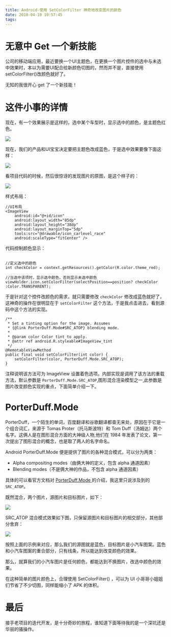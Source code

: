 ```yaml
---
title: Android-使用 SetColorFilter 神奇地改变图片的颜色
date: 2018-04-10 10:57:45
tags:
---
```



<!--迭代老项目，发现一个小彩蛋-->

# 无意中 Get 一个新技能

公司的移动端应用，最近要换一个UI主题色，在更换一个图片控件的选中与未选中效果时，本以为需要UI配合给新颜色切图的，然而并不是，直接使用setColorFilter()改颜色就好了。

无知的我很开心 get 了一个新技能！

# 这件小事的详情

现在，有一个效果展示是这样的，选中某个车型时，显示选中的颜色，是主题色红色。

![](http://oriwplcze.bkt.clouddn.com/646D48768CC5BAB2662C9E295FE92C2E.jpg)


现在，我们的产品和UI宝宝决定要把主题色改成蓝色，于是选中效果要像下面这样：

![](http://oriwplcze.bkt.clouddn.com/2D2974E3BFC803C9392EAF0415A66538.jpg)


看项目代码的时候，然后很惊讶的发现图片的原图，是这个样子的：

![](http://oriwplcze.bkt.clouddn.com/e53dfe62f49a0ec9c0b712403b91c3b1.png)



样式布局：

```
//UI布局
<ImageView
    android:id="@+id/icon"
    android:layout_width="85dp"
    android:layout_height="38dp"
    android:layout_marginTop="5dp"
    tools:src="@drawable/icon_carlevel_race"
    android:scaleType="fitCenter" />

```


代码控制颜色显示：

```

//定义选中的颜色
int checkColor = context.getResources().getColor(R.color.theme_red);

//当选中该项时，显示选中颜色，否则显示未选中颜色
viewHolder.icon.setColorFilter(selectPosition==position? checkColor :Color.TRANSPARENT);

```

于是针对这个控件改颜色的需求，就只需要修改 `checkColor`  修改成蓝色就好了，这神奇的操作在很明显在于  `setColorFilter` 这个方法，于是我点击进去，看到源码中这个方法的实现。


```
/**
 * Set a tinting option for the image. Assumes
 * {@link PorterDuff.Mode#SRC_ATOP} blending mode.
 *
 * @param color Color tint to apply.
 * @attr ref android.R.styleable#ImageView_tint
 */
@RemotableViewMethod
public final void setColorFilter(int color) {
    setColorFilter(color, PorterDuff.Mode.SRC_ATOP);
}

```

注释说明该方法可为 ImageView 设置着色选项。内部实现是调用了该方法的重载方法，默认参数是 `PorterDuff.Mode.SRC_ATOP`,图形混合渲染模型之一,此参数是图片改变颜色实现的重点，下面简单介绍一下。

# PorterDuff.Mode

PorterDuff，一个陌生的单词，百度翻译和谷歌翻译都查无来处，原因在于它是一个组合词汇，来源于 Tomas Proter（托马斯波特）和 Tom Duff（汤姆达）两个名字。这俩人是在图形混合方面的大神级人物,他们在 1984 年发表了论文，第一次提出了图形混合的概念，也是取了两人的名字命名。

Android PorterDuff.Mode 便是提供了图片的各种混合模式，可以分为两类：

- Alpha compositing modes（由俩大神的定义，包含 alpha 通道因素）
- Blending modes（不是俩大神的作品，不包含 alpha 通道因素）

具体的可以看官方文档对 [PorterDuff.Mode
](https://developer.android.com/reference/android/graphics/PorterDuff.Mode.html)的介绍，我这里只说涉及到的 `SRC_ATOP`。



既然混合，两个图片，源图片和目标图片，如下：

![](http://oriwplcze.bkt.clouddn.com/4c71c7f8b607af20690371e6c12cc0f7.png)

SRC_ATOP 混合模式效果如下图，只保留源图片和目标图片的相交部分，其他部分舍弃：

![](http://oriwplcze.bkt.clouddn.com/c5f6c1538694ac1057eac8daa4d2109d.png)


按照上面的示例来对应，那么我们的源图就是蓝色，目标图片是小汽车图案。蓝色和小汽车图案的重合部分，只有线条，所以能达到改变颜色的效果。

那么，就算我们的小汽车图片是任何颜色，都能达到不换图片，改选中颜色的效果。

在这种简单的图片颜色上，合理使用 SetColorFilter() ，可以为 UI 小哥哥小姐姐们节省了不少切图，同样能缩小了 APK 的体积。

# 最后

接手老项目的迭代开发，是十分奇妙的旅程，谁知道下面等待我的是一个深坑还是华丽的骚操作。
